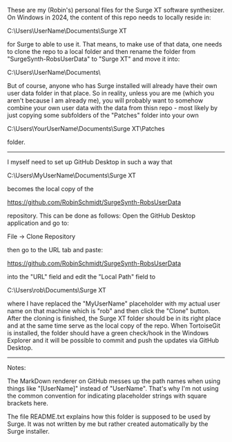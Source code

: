 These are my (Robin's) personal files for the Surge XT software synthesizer. On Windows in 2024, the
content of this repo needs to locally reside in:

  C:\Users\UserName\Documents\Surge XT

for Surge to able to use it. That means, to make use of that data, one needs to clone the repo to a
local folder and then rename the folder from "SurgeSynth-RobsUserData" to "Surge XT" and move it 
into:

  C:\Users\UserName\Documents\  

But of course, anyone who has Surge installed will already have their own user data folder in that
place. So in reality, unless you are me (which you aren't because I am already me), you will 
probably want to somehow combine your own user data with the data from thisn repo - most likely by 
just copying some subfolders of the "Patches" folder into your own 

  C:\Users\YourUserName\Documents\Surge XT\Patches

folder. 

----------------------------------------------------------------------------------------------------
I myself need to set up GitHub Desktop in such a way that

  C:\Users\MyUserName\Documents\Surge XT

becomes the local copy of the

  https://github.com/RobinSchmidt/SurgeSynth-RobsUserData
  
repository. This can be done as follows: Open the GitHub Desktop application and go to:

  File -> Clone Repository

then go to the URL tab and paste:

  https://github.com/RobinSchmidt/SurgeSynth-RobsUserData

into the "URL" field and edit the "Local Path" field to 

  C:\Users\rob\Documents\Surge XT

where I have replaced the "MyUserName" placeholder with my actual user name on that machine which 
is "rob" and then click the "Clone" button. After the cloning is finished, the Surge XT folder 
should be in its right place and at the same time serve as the local copy of the repo. When 
TortoiseGit is installed, the folder should have a green check/hook in the Windows Explorer and it 
will be possible to commit and push the updates via GitHub Desktop.

----------------------------------------------------------------------------------------------------
Notes: 

The MarkDown renderer on GitHub messes up the path names when using things like "[UserName]" instead 
of "UserName". That's why I'm not using the common convention for indicating placeholder strings 
with square brackets here.

The file README.txt explains how this folder is supposed to be used by Surge. It was not written by 
me but rather created automatically by the Surge installer.